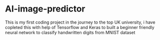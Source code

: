 # AI-image-predictor
This is my first coding project in the journey to the top UK university, i have copleted this with help of Tensorflow and Keras to built a beginner friendly neural network to classify handwritten digits from MNIST dataset
